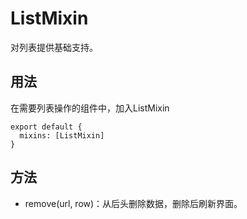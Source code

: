 # ListMixin

对列表提供基础支持。

## 用法

在需要列表操作的组件中，加入ListMixin
```
export default {
  mixins: [ListMixin]
}
```

## 方法

* remove(url, row)：从后头删除数据，删除后刷新界面。
